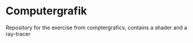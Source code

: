 # Computergrafik
Repository for the exercise from comptergrafics, contains a shader and a ray-tracer
